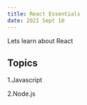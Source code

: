 ```yaml
---
title: React Essentials
date: 2021 Sept 10
---
```


Lets learn about React

## Topics

1.Javascript

2.Node.js
